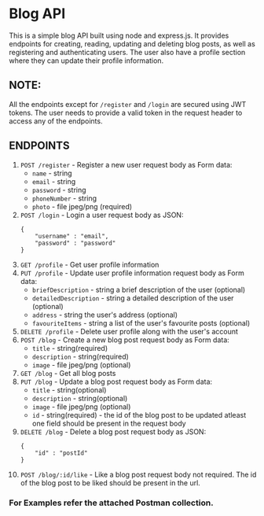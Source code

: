 # Blog API

This is a simple blog API built using node and express.js. It provides endpoints for creating, reading, updating and deleting blog posts, as well as registering and authenticating users.
The user also have a profile section where they can update their profile information.

## NOTE:
All the endpoints except for `/register` and `/login` are secured using JWT tokens. The user needs to provide a valid token in the request header to access any of the endpoints.

## ENDPOINTS
1. `POST /register` - Register a new user
    request body as Form data:
    - `name` - string
    - `email` - string
    - `password` - string 
    - `phoneNumber` - string
    - `photo` - file jpeg/png (required)
2. `POST /login` - Login a user
    request body as JSON:
    ```
    {
        "username" : "email",
        "password" : "password"
    }
    ```
3. `GET /profile` - Get user profile information
4. `PUT /profile` - Update user profile information
    request body as Form data:
    - `briefDescription` - string a brief description of the user (optional)
    - `detailedDescription` - string a detailed description of the user (optional)
    - `address` - string the user's address (optional)
    - `favouriteItems` - string a list of the user's favourite posts (optional)
5. `DELETE /profile` - Delete user profile along with the user's account
6. `POST /blog` - Create a new blog post
    request body as Form data:
    - `title` - string(required)
    - `description` - string(required)
    - `image` - file jpeg/png (optional)
7. `GET /blog` - Get all blog posts
8. `PUT /blog` - Update a blog post
    request body as Form data:
    - `title` - string(optional)
    - `description` - string(optional)
    - `image` - file jpeg/png (optional)
    - `id` - string(required) - the id of the blog post to be updated
    atleast one field should be present in the request body
9. `DELETE /blog` - Delete a blog post
    request body as JSON:
    ```
    {
        "id" : "postId"
    }
    ```
10. `POST /blog/:id/like` - Like a blog post
    request body not required. The id of the blog post to be liked should be present in the url.

### For Examples refer the attached Postman collection.

